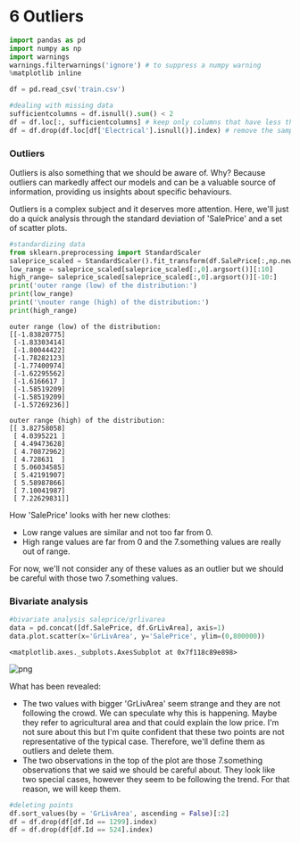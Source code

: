 
# 6 Outliers


```python
import pandas as pd
import numpy as np
import warnings
warnings.filterwarnings('ignore') # to suppress a numpy warning
%matplotlib inline
```


```python
df = pd.read_csv('train.csv')
```


```python
#dealing with missing data
sufficientcolumns = df.isnull().sum() < 2
df = df.loc[:, sufficientcolumns] # keep only columns that have less than 2 missing values
df = df.drop(df.loc[df['Electrical'].isnull()].index) # remove the sample that has a missing value for Electrical
```

### Outliers

Outliers is also something that we should be aware of. Why? Because outliers can markedly affect our models and can be a valuable source of information, providing us insights about specific behaviours.

Outliers is a complex subject and it deserves more attention. Here, we'll just do a quick analysis through the standard deviation of 'SalePrice' and a set of scatter plots.


```python
#standardizing data
from sklearn.preprocessing import StandardScaler
saleprice_scaled = StandardScaler().fit_transform(df.SalePrice[:,np.newaxis]);
low_range = saleprice_scaled[saleprice_scaled[:,0].argsort()][:10]
high_range= saleprice_scaled[saleprice_scaled[:,0].argsort()][-10:]
print('outer range (low) of the distribution:')
print(low_range)
print('\nouter range (high) of the distribution:')
print(high_range)
```

    outer range (low) of the distribution:
    [[-1.83820775]
     [-1.83303414]
     [-1.80044422]
     [-1.78282123]
     [-1.77400974]
     [-1.62295562]
     [-1.6166617 ]
     [-1.58519209]
     [-1.58519209]
     [-1.57269236]]
    
    outer range (high) of the distribution:
    [[ 3.82758058]
     [ 4.0395221 ]
     [ 4.49473628]
     [ 4.70872962]
     [ 4.728631  ]
     [ 5.06034585]
     [ 5.42191907]
     [ 5.58987866]
     [ 7.10041987]
     [ 7.22629831]]


How 'SalePrice' looks with her new clothes:

* Low range values are similar and not too far from 0.
* High range values are far from 0 and the 7.something values are really out of range.

For now, we'll not consider any of these values as an outlier but we should be careful with those two 7.something values.

### Bivariate analysis


```python
#bivariate analysis saleprice/grlivarea
data = pd.concat([df.SalePrice, df.GrLivArea], axis=1)
data.plot.scatter(x='GrLivArea', y='SalePrice', ylim=(0,800000))
```




    <matplotlib.axes._subplots.AxesSubplot at 0x7f118c89e898>




![png](output_8_1.png)


What has been revealed:

* The two values with bigger 'GrLivArea' seem strange and they are not following the crowd. We can speculate why this is happening. Maybe they refer to agricultural area and that could explain the low price. I'm not sure about this but I'm quite confident that these two points are not representative of the typical case. Therefore, we'll define them as outliers and delete them.
* The two observations in the top of the plot are those 7.something observations that we said we should be careful about. They look like two special cases, however they seem to be following the trend. For that reason, we will keep them.


```python
#deleting points
df.sort_values(by = 'GrLivArea', ascending = False)[:2]
df = df.drop(df[df.Id == 1299].index)
df = df.drop(df[df.Id == 524].index)
```


```python

```
